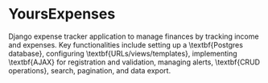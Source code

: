 # YoursExpenses
Django expense tracker application to manage finances by tracking income and expenses. Key functionalities include setting up a \textbf{Postgres database}, configuring \textbf{URLs/views/templates}, implementing \textbf{AJAX} for registration and validation, managing alerts, \textbf{CRUD operations}, search, pagination, and data export.
